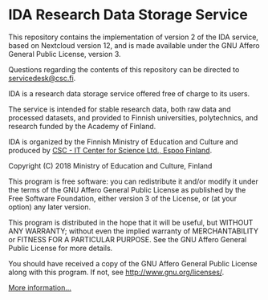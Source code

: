 <!--
This file is part of the IDA research data storage service

Copyright (C) 2018 Ministry of Education and Culture, Finland

This program is free software: you can redistribute it and/or modify
it under the terms of the GNU Affero General Public License as published
by the Free Software Foundation, either version 3 of the License,
or (at your option) any later version.

This program is distributed in the hope that it will be useful, but
WITHOUT ANY WARRANTY; without even the implied warranty of MERCHANTABILITY
or FITNESS FOR A PARTICULAR PURPOSE. See the GNU Affero General Public
License for more details.

You should have received a copy of the GNU Affero General Public License
along with this program. If not, see <http://www.gnu.org/licenses/>.

@author   CSC - IT Center for Science Ltd., Espoo Finland <servicedesk@csc.fi>
@license  GNU Affero General Public License, version 3
@link     https://research.csc.fi/
-->

# IDA Research Data Storage Service
 
This repository contains the implementation of version 2 of the IDA service, based on Nextcloud version 12, and
is made available under the GNU Affero General Public License, version 3.

Questions regarding the contents of this repository can be directed to [servicedesk@csc.fi](mailto:servicedesk@csc.fi).

IDA is a research data storage service offered free of charge to its users.

The service is intended for stable research data, both raw data and processed datasets, and provided 
to Finnish universities, polytechnics, and research funded by the Academy of Finland.

IDA is organized by the Finnish Ministry of Education and Culture and produced by
[CSC - IT Center for Science Ltd., Espoo Finland](https://research.csc.fi).

Copyright (C) 2018 Ministry of Education and Culture, Finland

This program is free software: you can redistribute it and/or modify
it under the terms of the GNU Affero General Public License as published
by the Free Software Foundation, either version 3 of the License,
or (at your option) any later version.

This program is distributed in the hope that it will be useful, but
WITHOUT ANY WARRANTY; without even the implied warranty of MERCHANTABILITY
or FITNESS FOR A PARTICULAR PURPOSE. See the GNU Affero General Public
License for more details.

You should have received a copy of the GNU Affero General Public License
along with this program. If not, see <http://www.gnu.org/licenses/>.

[More information...](https://www.fairdata.fi/en/ida/)

